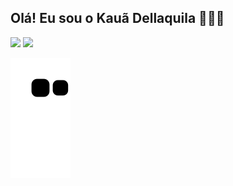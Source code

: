 ## Olá! Eu sou o Kauã Dellaquila 🧙🏽‍♂️

<div>
  <img height="180cm" src="https://github-readme-stats.vercel.app/api?username=Dellaquila07&show_icons=true&theme=tokyonight">
  <img height="180cm" src="https://github-readme-stats.vercel.app/api/top-langs/?username=Dellaquila07&layout=compact&langs_count=16&theme=tokyonight">
</div>

![snake-animation](https://github.com/Dellaquila07/Dellaquila07/blob/output/github-contribution-grid-snake.svg)
